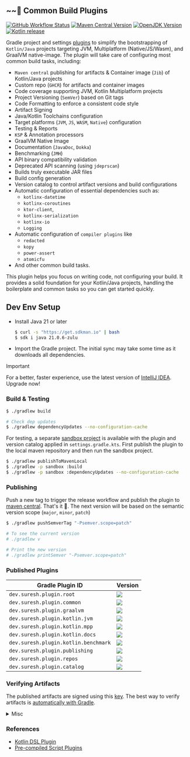 ~~🐘 Common Build Plugins
----------

[![GitHub Workflow Status][gha_badge]][gha_url]
[![Maven Central Version][maven_img]][maven_url]
[![OpenJDK Version][java_img]][java_url]
[![Kotlin release][kt_img]][kt_url]

Gradle project and settings [plugins](https://docs.gradle.org/current/samples/sample_convention_plugins.html) to
simplify the bootstrapping of `Kotlin/Java` projects targeting JVM, Multiplatform (Native/JS/Wasm), and GraalVM
native-image. The plugin will take care of configuring most common build tasks, including:

* `Maven central` publishing for artifacts & Container image (`Jib`) of Kotlin/Java projects
* Custom repo (`GHCR`) for artifacts and container images
* Code coverage supporting JVM, Kotlin Multiplatform projects
* Project Versioning (`SemVer`) based on Git tags
* Code Formatting to enforce a consistent code style
* Artifact Signing
* Java/Kotlin Toolchains configuration
* Target platforms (`JVM`, `JS`, `WASM`, `Native`) configuration
* Testing & Reports
* `KSP` & Annotation processors
* GraalVM Native Image
* Documentation (`JavaDoc`, `Dokka`)
* Benchmarking (`JMH`)
* API binary compatibility validation
* Deprecated API scanning (using `jdeprscan`)
* Builds truly executable JAR files
* Build config generation
* Version catalog to control artifact versions and build configurations
* Automatic configuration of essential dependencies such as:
    * `kotlinx-datetime`
    * `kotlinx-coroutines`
    * `ktor-client`,
    * `kotlinx-serialization`
    * `kotlinx-io`
    * `Logging`
* Automatic configuration of `compiler plugins` like
    * `redacted`
    * `kopy`
    * `power-assert`
    * `atomicfu`
* And other common build tasks.

This plugin helps you focus on writing code, not configuring your build. It provides a solid foundation for your
Kotlin/Java projects, handling the boilerplate and common tasks so you can get started quickly.

## Dev Env Setup

* Install Java 21 or later

  ```bash
  $ curl -s "https://get.sdkman.io" | bash
  $ sdk i java 21.0.6-zulu
  ```

* Import the Gradle project. The initial sync may take some time as it downloads all dependencies.

> [!IMPORTANT]
> For a better, faster experience, use the latest version of [IntelliJ IDEA](https://www.jetbrains.com/idea/download).
> Upgrade now!

### Build & Testing

  ```bash
  $ ./gradlew build

  # Check dep updates
  $ ./gradlew dependencyUpdates --no-configuration-cache
  ```

For testing, a separate [sandbox project](/sandbox) is available with the plugin and version catalog applied in
`settings.gradle.kts`. First publish the plugin to the local maven repository and then run the sandbox project.

   ```bash
   $ ./gradlew publishToMavenLocal
   $ ./gradlew -p sandbox :build
   $ ./gradlew -p sandbox :dependencyUpdates --no-configuration-cache
   ```

### Publishing

Push a new tag to trigger the release workflow and publish the plugin
to [maven central](https://repo1.maven.org/maven2/dev/suresh/build/). That's it 🎉.
The next version will be based on the semantic version scope (`major`, `minor`, `patch`)

   ```bash
   $ ./gradlew pushSemverTag "-Psemver.scope=patch"

   # To see the current version
   # ./gradlew v

   # Print the new version
   # ./gradlew printSemver "-Psemver.scope=patch"
   ```

### Published Plugins

| **Gradle Plugin ID**                 | **Version**                                                                                                                                                                             |
|--------------------------------------|-----------------------------------------------------------------------------------------------------------------------------------------------------------------------------------------|
| `dev.suresh.plugin.root`             | [![](https://img.shields.io/maven-central/v/dev.suresh.plugin.root/dev.suresh.plugin.root.gradle.plugin?logo=gradle&logoColor=white&color=00B4E6)][plugins_url]                         |
| `dev.suresh.plugin.common`           | [![](https://img.shields.io/maven-central/v/dev.suresh.plugin.common/dev.suresh.plugin.common.gradle.plugin?logo=gradle&logoColor=white&color=00B4E6)][plugins_url]                     |
| `dev.suresh.plugin.graalvm`          | [![](https://img.shields.io/maven-central/v/dev.suresh.plugin.graalvm/dev.suresh.plugin.graalvm.gradle.plugin?logo=gradle&logoColor=white&color=00B4E6)][plugins_url]                   |
| `dev.suresh.plugin.kotlin.jvm`       | [![](https://img.shields.io/maven-central/v/dev.suresh.plugin.kotlin.jvm/dev.suresh.plugin.kotlin.jvm.gradle.plugin?logo=gradle&logoColor=white&color=00B4E6)][plugins_url]             |
| `dev.suresh.plugin.kotlin.mpp`       | [![](https://img.shields.io/maven-central/v/dev.suresh.plugin.kotlin.mpp/dev.suresh.plugin.kotlin.mpp.gradle.plugin?logo=gradle&logoColor=white&color=00B4E6)][plugins_url]             |
| `dev.suresh.plugin.kotlin.docs`      | [![](https://img.shields.io/maven-central/v/dev.suresh.plugin.kotlin.docs/dev.suresh.plugin.kotlin.docs.gradle.plugin?logo=gradle&logoColor=white&color=00B4E6)][plugins_url]           |
| `dev.suresh.plugin.kotlin.benchmark` | [![](https://img.shields.io/maven-central/v/dev.suresh.plugin.kotlin.benchmark/dev.suresh.plugin.kotlin.benchmark.gradle.plugin?logo=gradle&logoColor=white&color=00B4E6)][plugins_url] |
| `dev.suresh.plugin.publishing`       | [![](https://img.shields.io/maven-central/v/dev.suresh.plugin.publishing/dev.suresh.plugin.publishing.gradle.plugin?logo=gradle&logoColor=white&color=00B4E6)][plugins_url]             |
| `dev.suresh.plugin.repos`            | [![](https://img.shields.io/maven-central/v/dev.suresh.plugin.repos/dev.suresh.plugin.repos.gradle.plugin?logo=gradle&logoColor=white&color=00B4E6)][plugins_url]                       |
| `dev.suresh.plugin.catalog`          | [![](https://img.shields.io/maven-central/v/dev.suresh.plugin.catalog/dev.suresh.plugin.catalog.gradle.plugin?logo=gradle&logoColor=white&color=00B4E6)][plugins_url]                   |

### Verifying Artifacts

The published artifacts are signed using this [key][signing_key]. The best way to verify artifacts
is [automatically with Gradle][gradle_verification].

[gradle_verification]: https://docs.gradle.org/current/userguide/dependency_verification.html#sec:signature-verification

[signing_key]: https://keyserver.ubuntu.com/pks/lookup?op=get&search=0xc124db3a8ad1c13f7153decdf209c085c8b53ca1


<details>
<summary>Misc</summary>

### Maven Central

* Publishing

  ```bash
  # Publish to local maven repository
  $ rm -rf ~/.m2/repository/dev/suresh
  $ ./gradlew publishToMavenLocal
  $ tree ~/.m2/repository/dev/suresh

  # Publish the plugins to maven central
  $ ./gradlew publishPluginMavenPublicationToMavenCentralRepository

  # Publish the catalog to maven central
  $ ./gradlew :catalog:publishToMavenCentral
  $ ./gradlew :catalog:publishAndReleaseToMavenCentral
  ```

</details>

### References

- [Kotlin DSL Plugin](https://docs.gradle.org/current/userguide/kotlin_dsl.html#sec:kotlin-dsl_plugin)
- [Pre-compiled Script Plugins](https://docs.gradle.org/current/userguide/implementing_gradle_plugins_precompiled.html#sec:applying_external_plugins)

<!-- Badges -->

[java_url]: https://www.azul.com/downloads/?version=java-21-lts&package=jdk#zulu

[java_img]: https://img.shields.io/badge/OpenJDK-21-e76f00?logo=openjdk&logoColor=e76f00

[kt_url]: https://github.com/JetBrains/kotlin/releases/latest

[kt_img]: https://img.shields.io/github/v/release/Jetbrains/kotlin?include_prereleases&color=7f53ff&label=Kotlin&logo=kotlin&logoColor=7f53ff

[maven_img]: https://img.shields.io/maven-central/v/dev.suresh.build/project?logo=gradle&logoColor=white&color=00B4E6

[maven_url]: https://central.sonatype.com/search?namespace=dev.suresh.build

[maven_dl]: https://search.maven.org/remote_content?g=dev.suresh.build&a=plugins&v=LATEST

[plugins_url]: https://repo.maven.apache.org/maven2/dev/suresh/plugin

[gha_url]: https://github.com/sureshg/build-commons/actions/workflows/build.yml

[gha_badge]: https://img.shields.io/github/actions/workflow/status/sureshg/build-commons/build.yml?branch=main&color=green&label=Build&logo=Github-Actions&logoColor=green

[sty_url]: https://kotlinlang.org/docs/coding-conventions.html

[sty_img]: https://img.shields.io/badge/style-Kotlin--Official-40c4ff.svg?style=for-the-badge&logo=kotlin&logoColor=40c4ff~~
